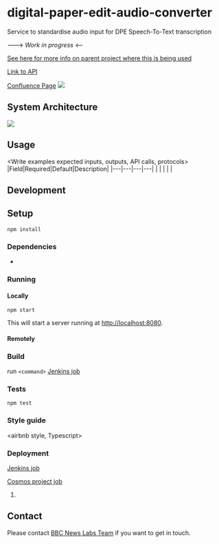 # digital-paper-edit-audio-converter

Service to standardise audio input for DPE Speech-To-Text transcription

---> _Work in progress_ <--

<!-- ## Brief of the project -->
<!-- _One liner + link to confluence page_
_Screenshot of UI - optional_ -->

[See here for more info on parent project where this is being used](https://github.com/bbc/digital-paper-edit-client#project-architecture)

[Link to API]()

[Confluence Page](<link to confluence page>)
![](<Screenshot of UI>)

## System Architecture
![](<Overview of system architecture>)
<High level overview of system architecture>

## Usage
<Write examples expected inputs, outputs, API calls, protocols>
|Field|Required|Default|Description|
|---|---|---|---|
|   |   |   |   |

## Development

## Setup
```
npm install
```

### Dependencies
* <react>

<Describe your stack>

### Running

#### Locally
```
npm start
```

This will start a server running at [http://localhost:8080](http://localhost:8080).

#### Remotely
<Steps to run remotely>

### Build
run `<command>`
[Jenkins job]()

### Tests
```
npm test
```

### Style guide
<airbnb style, Typescript>

### Deployment
[Jenkins job]()

[Cosmos project job]()

1. <Steps to deployment>

## Contact
Please contact [BBC News Labs Team](BBCNewsLabsTeam@bbc.co.uk) if you want to get in touch.
